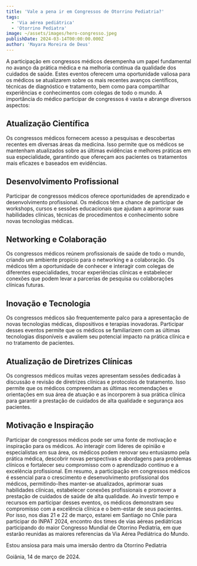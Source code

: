 ```yaml
---
title: 'Vale a pena ir em Congressos de Otorrino Pediatria?'
tags:
  - 'Via aérea pediátrica'
  - 'Otorrino Pediatra'
image: ~/assets/images/hero-congresso.jpeg
publishDate: 2024-03-14T00:00:00.000Z
author: 'Mayara Moreira de Deus'
---
```


A participação em congressos médicos desempenha um papel fundamental no avanço da prática médica e na melhoria contínua da qualidade dos cuidados de saúde. Estes eventos oferecem uma oportunidade valiosa para os médicos se atualizarem sobre os mais recentes avanços científicos, técnicas de diagnóstico e tratamento, bem como para compartilhar experiências e conhecimentos com colegas de todo o mundo. A importância do médico participar de congressos é vasta e abrange diversos aspectos:

## Atualização Científica
Os congressos médicos fornecem acesso a pesquisas e descobertas recentes em diversas áreas da medicina. Isso permite que os médicos se mantenham atualizados sobre as últimas evidências e melhores práticas em sua especialidade, garantindo que ofereçam aos pacientes os tratamentos mais eficazes e baseados em evidências.

## Desenvolvimento Profissional
Participar de congressos médicos oferece oportunidades de aprendizado e desenvolvimento profissional. Os médicos têm a chance de participar de workshops, cursos e sessões educacionais que ajudam a aprimorar suas habilidades clínicas, técnicas de procedimentos e conhecimento sobre novas tecnologias médicas.


##	Networking e Colaboração
Os congressos médicos reúnem profissionais de saúde de todo o mundo, criando um ambiente propício para o networking e a colaboração. Os médicos têm a oportunidade de conhecer e interagir com colegas de diferentes especialidades, trocar experiências clínicas e estabelecer conexões que podem levar a parcerias de pesquisa ou colaborações clínicas futuras.

##	Inovação e Tecnologia
Os congressos médicos são frequentemente palco para a apresentação de novas tecnologias médicas, dispositivos e terapias inovadoras. Participar desses eventos permite que os médicos se familiarizem com as últimas tecnologias disponíveis e avaliem seu potencial impacto na prática clínica e no tratamento de pacientes.


##	Atualização de Diretrizes Clínicas
Os congressos médicos muitas vezes apresentam sessões dedicadas à discussão e revisão de diretrizes clínicas e protocolos de tratamento. Isso permite que os médicos compreendam as últimas recomendações e orientações em sua área de atuação e as incorporem à sua prática clínica para garantir a prestação de cuidados de alta qualidade e segurança aos pacientes.

##	Motivação e Inspiração
Participar de congressos médicos pode ser uma fonte de motivação e inspiração para os médicos. Ao interagir com líderes de opinião e especialistas em sua área, os médicos podem renovar seu entusiasmo pela prática médica, descobrir novas perspectivas e abordagens para problemas clínicos e fortalecer seu compromisso com o aprendizado contínuo e a excelência profissional.
Em resumo, a participação em congressos médicos é essencial para o crescimento e desenvolvimento profissional dos médicos, permitindo-lhes manter-se atualizados, aprimorar suas habilidades clínicas, estabelecer conexões profissionais e promover a prestação de cuidados de saúde de alta qualidade. Ao investir tempo e recursos em participar desses eventos, os médicos demonstram seu compromisso com a excelência clínica e o bem-estar de seus pacientes.
Por isso, nos dias 21 e 22 de março, estarei em Santiago no Chile para participar do INPAT 2024, encontro dos times de vias aéreas pediátricas participando do maior Congresso Mundial de Otorrino Pediatria, em que estarão reunidas as maiores referencias da Via Aérea Pediátrica do Mundo. 

Estou ansiosa para mais uma imersão dentro da Otorrino Pediatria 


Goiânia, 14 de março de 2024.
